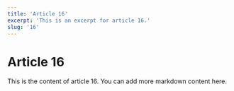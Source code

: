 ```yaml
---
title: 'Article 16'
excerpt: 'This is an excerpt for article 16.'
slug: '16'
---
```


# Article 16

This is the content of article 16. You can add more markdown content here.
